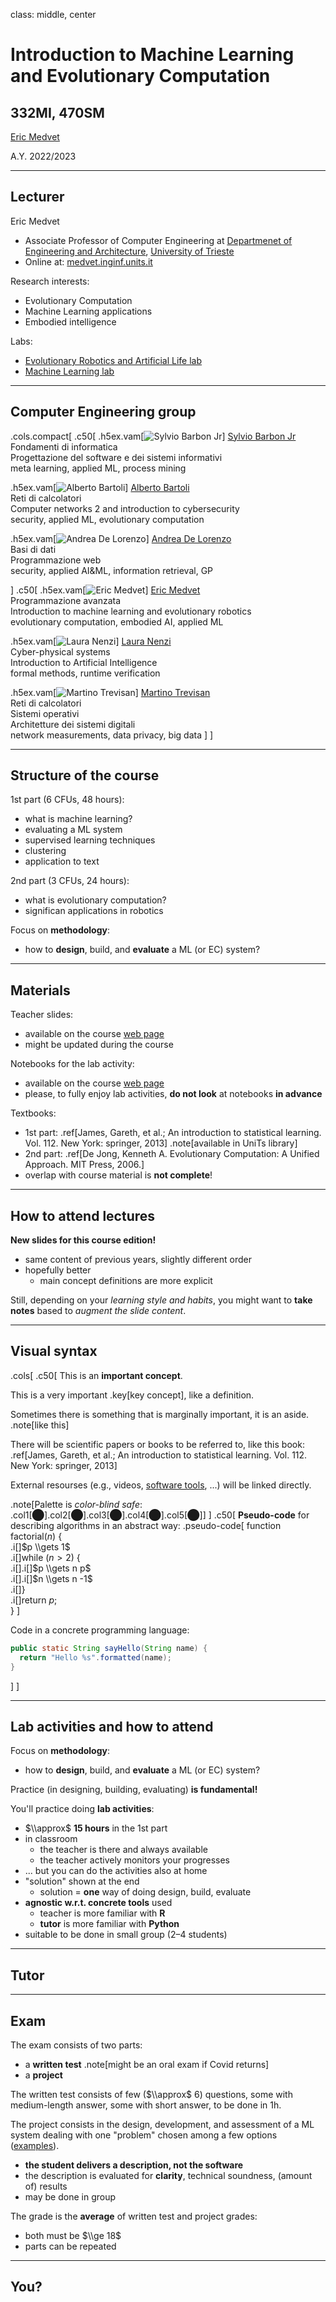 class: middle, center

# Introduction to Machine Learning and Evolutionary Computation
## 332MI, 470SM

[Eric Medvet](http://medvet.inginf.units.it/)

A.Y. 2022/2023

---

## Lecturer

Eric Medvet
- Associate Professor of Computer Engineering at [Departmenet of Engineering and Architecture](https://dia.units.it/), [University of Trieste](https://www.units.it/)
- Online at: [medvet.inginf.units.it](http://medvet.inginf.units.it/)

Research interests:
- Evolutionary Computation
- Machine Learning applications
- Embodied intelligence

Labs:
- [Evolutionary Robotics and Artificial Life lab](https://erallab.inginf.units.it/)
- [Machine Learning lab](https://machinelearning.inginf.units.it/)

---

## Computer Engineering group

.cols.compact[
.c50[
.h5ex.vam[![Sylvio Barbon Jr](images/people/barbon-jr.jpg)]
[Sylvio Barbon Jr](https://www.barbon.com.br/)  
<i class="fa-solid fa-chalkboard-user col3"></i> Fondamenti di informatica  
<i class="fa-solid fa-chalkboard-user col3"></i> Progettazione del software e dei sistemi informativi  
<i class="fa-regular fa-lightbulb col3"></i> meta learning, applied ML, process mining

.h5ex.vam[![Alberto Bartoli](images/people/bartoli.jpg)]
[Alberto Bartoli](https://bartoli.inginf.units.it/)  
<i class="fa-solid fa-chalkboard-user"></i> Reti di calcolatori  
<i class="fa-solid fa-chalkboard-user"></i> Computer networks 2 and introduction to cybersecurity  
<i class="fa-regular fa-lightbulb"></i> security, applied ML, evolutionary computation

.h5ex.vam[![Andrea De Lorenzo](images/people/de-lorenzo.jpg)]
[Andrea De Lorenzo](https://delorenzo.inginf.units.it/)  
<i class="fa-solid fa-chalkboard-user"></i> Basi di dati  
<i class="fa-solid fa-chalkboard-user"></i> Programmazione web  
<i class="fa-regular fa-lightbulb"></i> security, applied AI&ML, information retrieval, GP

]
.c50[
.h5ex.vam[![Eric Medvet](images/people/medvet.jpg)]
[Eric Medvet](https://medvet.inginf.units.it/)  
<i class="fa-solid fa-chalkboard-user"></i> Programmazione avanzata  
<i class="fa-solid fa-chalkboard-user"></i> Introduction to machine learning and evolutionary robotics  
<i class="fa-regular fa-lightbulb"></i> evolutionary computation, embodied AI, applied ML

.h5ex.vam[![Laura Nenzi](images/people/nenzi.jpg)]
[Laura Nenzi](https://lauranenzi.github.io/)  
<i class="fa-solid fa-chalkboard-user"></i> Cyber-physical systems  
<i class="fa-solid fa-chalkboard-user"></i> Introduction to Artificial Intelligence  
<i class="fa-regular fa-lightbulb"></i> formal methods, runtime verification

.h5ex.vam[![Martino Trevisan](images/people/trevisan.jpg)]
[Martino Trevisan](https://trevisan.inginf.units.it/)  
<i class="fa-solid fa-chalkboard-user"></i> Reti di calcolatori  
<i class="fa-solid fa-chalkboard-user"></i> Sistemi operativi  
<i class="fa-solid fa-chalkboard-user"></i> Architetture dei sistemi digitali  
<i class="fa-regular fa-lightbulb"></i> network measurements, data privacy, big data
]
]

---

## Structure of the course

1st part (6 CFUs, 48 hours):
- what is machine learning?
- evaluating a ML system
- supervised learning techniques
- clustering
- application to text

2nd part (3 CFUs, 24 hours):
- what is evolutionary computation?
- significan applications in robotics

Focus on **methodology**:
- how to **design**, build, and **evaluate** a ML (or EC) system?

---

## Materials

Teacher slides:
- available on the course [web page](https://medvet.inginf.units.it/teaching/2223-intro-ml-er/#course-material)
- might be updated during the course

Notebooks for the lab activity:
- available on the course [web page](https://medvet.inginf.units.it/teaching/2223-intro-ml-er/#course-material)
- please, to fully enjoy lab activities, **do not look** at notebooks **in advance**

Textbooks:
- 1st part: .ref[James, Gareth, et al.; An introduction to statistical learning. Vol. 112. New York: springer, 2013] .note[available in UniTs library]
- 2nd part: .ref[De Jong, Kenneth A. Evolutionary Computation: A Unified Approach. MIT Press, 2006.]
- overlap with course material is **not complete**!

---

## How to attend lectures

**New slides for this course edition!**
- same content of previous years, slightly different order
- hopefully better
  - main concept definitions are more explicit

Still, depending on your *learning style and habits*, you might want to **take notes** based to *augment the slide content*.

---

## Visual syntax

.cols[
.c50[
This is an **important concept**.

This is a very important .key[key concept], like a definition.

Sometimes there is something that is marginally important, it is an aside.
.note[like this]

There will be scientific papers or books to be referred to, like this book: .ref[James, Gareth, et al.; An introduction to statistical learning. Vol. 112. New York: springer, 2013]

External resourses (e.g., videos, [software tools](https://en.wikipedia.org/wiki/Comparison_of_deep_learning_software), ...) will be linked directly.

.note[Palette is *color-blind safe*: .col1[⬤].col2[⬤].col3[⬤].col4[⬤].col5[⬤]]
]
.c50[
**Pseudo-code** for describing algorithms in an abstract way:
.pseudo-code[
function factorial($n$) {  
.i[]$p \\gets 1$  
.i[]while ($n>2$) {  
.i[].i[]$p \\gets n p$  
.i[].i[]$n \\gets n -1$  
.i[]}  
.i[]return $p$;  
}
]

Code in a concrete programming language:
```java
public static String sayHello(String name) {
  return "Hello %s".formatted(name);
}
```
]
]

---

## Lab activities and how to attend

Focus on **methodology**:
- how to **design**, build, and **evaluate** a ML (or EC) system?

Practice (in designing, building, evaluating) **is fundamental!**

You'll practice doing **lab activities**:
- $\\approx$ **15 hours** in the 1st part
- in classroom
  - the teacher is there and always available
  - the teacher actively monitors your progresses
- ... but you can do the activities also at home
- "solution" shown at the end
  - solution = **one** way of doing design, build, evaluate
- **agnostic w.r.t. concrete tools** used
  - teacher is more familiar with **R**
  - **tutor** is more familiar with **Python**
- suitable to be done in small group (2–4 students)

---

## Tutor

---

## Exam

The exam consists of two parts:
- a **written test** .note[might be an oral exam if Covid returns]
- a **project**

The written test consists of few ($\\approx$ 6) questions, some with medium-length answer, some with short answer, to be done in 1h.

The project consists in the design, development, and assessment of a ML system dealing with one "problem" chosen among a few options ([examples](https://medvet.inginf.units.it/teaching/2223-intro-ml-er/project/)).
- **the student delivers a description, not the software**
- the description is evaluated for **clarity**, technical soundness, (amount of) results
- may be done in group

The grade is the **average** of written test and project grades:
- both must be $\\ge 18$
- parts can be repeated
---

## You?
